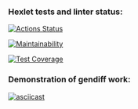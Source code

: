 ### Hexlet tests and linter status:

[![Actions Status](https://github.com/niramov/frontend-project-lvl2/workflows/hexlet-check/badge.svg)](https://github.com/niramov/frontend-project-lvl2/actions)

[![Maintainability](https://api.codeclimate.com/v1/badges/b841b0e726d8f177b4ee/maintainability)](https://codeclimate.com/github/niramov/frontend-project-lvl2/maintainability)

[![Test Coverage](https://api.codeclimate.com/v1/badges/b841b0e726d8f177b4ee/test_coverage)](https://codeclimate.com/github/niramov/frontend-project-lvl2/test_coverage)

### Demonstration of gendiff work:

[![asciicast](https://asciinema.org/a/XnhwlORZIBlnHnJn1zUN4qaUB.svg)](https://asciinema.org/a/XnhwlORZIBlnHnJn1zUN4qaUB)
